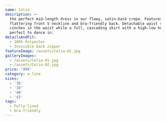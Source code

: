 ```yaml
---
name: Celia
description: >-
  the perfect mid-length dress in our flowy, satin-back crepe. Features a
  flattering front V neckline and bra-friendly back. Detachable waist sash
  cinches in the waist while a full, cascading skirt with a high-low hem is
  perfect to dance in.
detailsAndFit:
  - 100% Polyester
  - Invisible back zipper
featureImage: /assets/Celia-01.jpg
galleryImages:
  - /assets/Celia-01.jpg
  - /assets/Celia-02.jpg
price: '999'
category: a-line
sizes:
  - '36'
  - '38'
  - '40'
  - '42'
tags:
  - Fully-lined
  - bra-friendly
---
```


